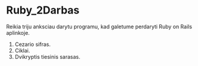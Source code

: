 # Ruby_2Darbas

Reikia triju anksciau darytu programu, kad galetume perdaryti Ruby on Rails aplinkoje.
1. Cezario sifras.
2. Ciklai.
3. Dvikryptis tiesinis sarasas.
